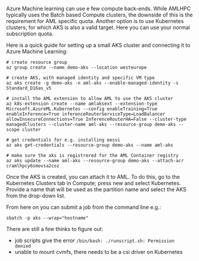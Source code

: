 Azure Machine learning can use e few compute back-ends. While AMLHPC typically uses the Batch based Compute clusters, the downside of this is the requirement for AML specific quota. Another option is to use Kubernetes clusters, for which AKS is also a valid target. Here you can use your normal subscription quota.

Here is a quick guide for setting up a small AKS cluster and connecting it to Azure Machine Learning:
```
# create resource group
az group create --name demo-aks --location westeurope

# create AKS, with managed identity and specific VM type 
az aks create -g demo-aks -n aml-aks --enable-managed-identity -s Standard_D16as_v5

# install the AML extension to allow AML to use the AKS cluster
az k8s-extension create --name amlaksext --extension-type Microsoft.AzureML.Kubernetes --config enableTraining=True enableInference=True inferenceRouterServiceType=LoadBalancer allowInsecureConnections=True InferenceRouterHA=False --cluster-type managedClusters --cluster-name aml-aks --resource-group demo-aks --scope cluster

# get credentials for e.g. installing eessi
az aks get-credentials --resource-group demo-aks --name aml-aks

# make sure the aks is registrered for the AML Container registry
az aks update --name aml-aks --resource-group demo-aks --attach-acr cramlhpcy6smovsa2coz
```

Once the AKS is created, you can attach it to AML. To do this, go to the Kubernetes Clusters tab in Compute; press new and select Kubernetes. Provide a name that will be used as the partition name and select the AKS from the drop-down list.

From here on you can submit a job from the command line e.g.:
```
sbatch -p aks --wrap="hostname"
```


There are still a few thinks to figure out:

- job scripts give the error `/bin/bash: ./runscript.sh: Permission denied`
- unable to mount cvmfs, there needs to be a csi driver on Kubernetes
